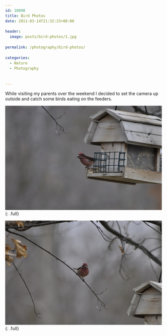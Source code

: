 ```yaml
---
id: 10098
title: Bird Photos
date: 2011-03-14T21:32:23+00:00

header:
  image: posts/bird-photos/1.jpg

permalink: /photography/bird-photos/

categories:
  - Nature
  - Photography


---
```


While visiting my parents over the weekend I decided to set the camera up outside and catch some birds eating on the feeders.

![](/images/posts/bird-photos/1.jpg){: .full}

![](/images/posts/bird-photos/2.jpg){: .full}
